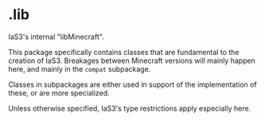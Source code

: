# .lib

IaS3's internal "libMinecraft".

This package specifically contains classes that are fundamental to the creation of IaS3.
Breakages between Minecraft versions will mainly happen here, and mainly in the `compat` subpackage.

Classes in subpackages are either used in support of the implementation of these, or are more specialized.

Unless otherwise specified, IaS3's type restrictions apply especially here.
